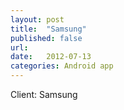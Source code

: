 ```yaml
---
layout: post
title:  "Samsung"
published: false
url: 
date:   2012-07-13
categories: Android app
---
```





Client: Samsung


[jekyll-gh]: https://github.com/mojombo/jekyll
[jekyll]:    http://jekyllrb.com
